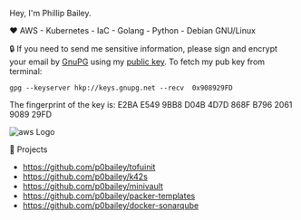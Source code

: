 Hey, I'm Phillip Bailey.

:heart: AWS - Kubernetes - IaC - Golang - Python - Debian GNU/Linux

:lock: If you need to send me sensitive information, please sign and encrypt your email by [GnuPG](https://www.gnupg.org/) using my [public key](https://keys.openpgp.org/vks/v1/by-fingerprint/E2BAE5499BB8D04B4D7D868FB7962061908929FD). To fetch my pub key from terminal:

`gpg --keyserver hkp://keys.gnupg.net --recv  0x908929FD`

The fingerprint of the key is: E2BA E549 9BB8 D04B 4D7D  868F B796 2061 9089 29FD

![aws Logo](https://images.credly.com/images/2d84e428-9078-49b6-a804-13c15383d0de/image.png "AWS Architect")


:hammer: Projects
- https://github.com/p0bailey/tofuinit
- https://github.com/p0bailey/k42s
- https://github.com/p0bailey/minivault
- https://github.com/p0bailey/packer-templates
- https://github.com/p0bailey/docker-sonarqube
